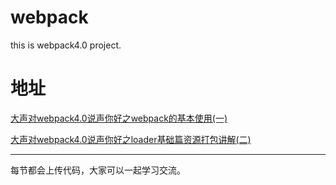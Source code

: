 # webpack
this is webpack4.0 project.

# 地址
[大声对webpack4.0说声你好之webpack的基本使用(一)](https://juejin.im/post/5ec3d4946fb9a047ca10ce2f)

[大声对webpack4.0说声你好之loader基础篇资源打包讲解(二)](https://juejin.im/post/5ec67cd3f265da77126fad6d)

---

每节都会上传代码，大家可以一起学习交流。